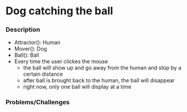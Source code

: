 # Dog catching the ball
### Description
- Attractor(): Human
- Mover(): Dog
- Ball(): Ball
- Every time the user clickes the mouse 
  - the ball will show up and go away from the human and stop by a certain distance
  - after ball is brought back to the human, the ball will disappear 
  - right now, only one ball will display at a time

### Problems/Challenges



